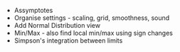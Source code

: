 - Assymptotes
- Organise settings - scaling, grid, smoothness, sound
- Add Normal Distribution view
- Min/Max - also find local min/max using sign changes
- Simpson's integration between limits
